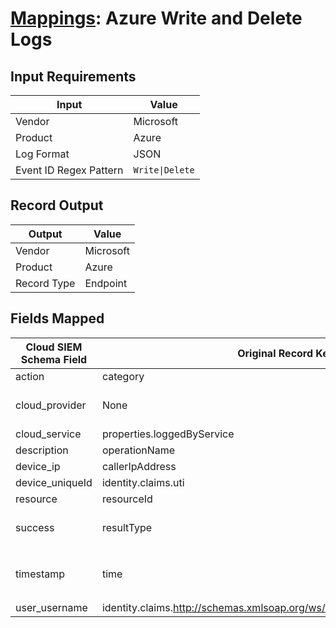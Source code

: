# [Mappings](README.md): Azure Write and Delete Logs

## Input Requirements

|Input|Value|
|-----|-----|
|Vendor|Microsoft|
|Product|Azure|
|Log Format|JSON|
|Event ID Regex Pattern|`Write\|Delete`|

## Record Output

|Output|Value|
|------|-----|
|Vendor|Microsoft|
|Product|Azure|
|Record Type|Endpoint|

## Fields Mapped

|Cloud SIEM Schema Field|Original Record Key|Notes|
|-----------------------|-------------------|-----|
|action|category||
|cloud_provider|None|The static text `Azure` is populated in this schema field.|
|cloud_service|properties.loggedByService||
|description|operationName||
|device_ip|callerIpAddress||
|device_uniqueId|identity.claims.uti||
|resource|resourceId||
|success|resultType|This is a lookup field. More info to come in the catalog later...|
|timestamp|time|We expect the orginal record value of `time` is in the format `yyyy-MM-dd'T'HH:mm:ss.SSSSSSZ`|
|user_username|identity.claims.http://schemas.xmlsoap.org/ws/2005/05/identity/claims/name||

